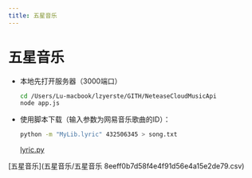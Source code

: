 ```yaml
---
title: 五星音乐
---
```


# 五星音乐

- 本地先打开服务器（3000端口）
    
    ```bash
    cd /Users/Lu-macbook/lzyerste/GITH/NeteaseCloudMusicApi
    node app.js
    ```
    
    [](https://binaryify.github.io/NeteaseCloudMusicApi/#/?id=neteasecloudmusicapi)
    
- 使用脚本下载（输入参数为网易音乐歌曲的ID）：
    
    ```bash
    python -m "MyLib.lyric" 432506345 > song.txt
    ```
    
    [lyric.py](assets/lyric.py)
    

[五星音乐](五星音乐/五星音乐 8eeff0b7d58f4e4f91d56e4a15e2de79.csv)